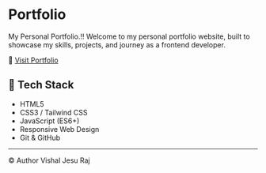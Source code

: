 # Portfolio
My Personal Portfolio.!!
Welcome to my personal portfolio website, built to showcase my skills, projects, and journey as a frontend developer.

🔗 [Visit Portfolio](https://vishaljesuraj.github.io/Portfolio/)  


## 🧰 Tech Stack

- HTML5  
- CSS3 / Tailwind CSS  
- JavaScript (ES6+)  
- Responsive Web Design  
- Git & GitHub  

---

©️ Author
Vishal Jesu Raj
